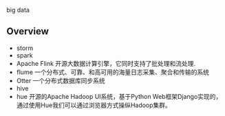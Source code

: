 big data
## Overview
- storm
- spark
- Apache Flink  开源大数据计算引擎，它同时支持了批处理和流处理.
- flume 一个分布式、可靠、和高可用的海量日志采集、聚合和传输的系统
- Otter 一个分布式数据库同步系统
- hive
- hue 开源的Apache Hadoop UI系统，基于Python Web框架Django实现的，通过使用Hue我们可以通过浏览器方式操纵Hadoop集群。